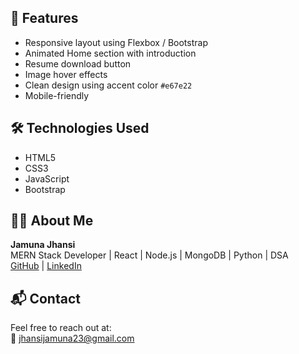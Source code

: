 
## 🚀 Features

- Responsive layout using Flexbox / Bootstrap
- Animated Home section with introduction
- Resume download button
- Image hover effects
- Clean design using accent color `#e67e22`
- Mobile-friendly

## 🛠️ Technologies Used

- HTML5  
- CSS3  
- JavaScript  
- Bootstrap

## 🙋‍♀️ About Me

**Jamuna Jhansi**  
MERN Stack Developer | React | Node.js | MongoDB | Python | DSA  
[GitHub](https://github.com/Jhansi-Jamuna) | [LinkedIn](https://linkedin.com/in/jamunajhansi23)


## 📬 Contact

Feel free to reach out at:  
📧 jhansijamuna23@gmail.com


